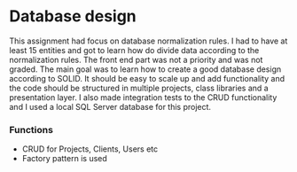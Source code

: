 # Database design
This assignment had focus on database normalization rules. I had to have at least 15 entities and got to learn how do divide data according to the normalization rules. The front end part was not a priority and was not graded. The main goal was to learn how to create a good database design according to SOLID. It should be easy to scale up and add functionality and the code should be structured in multiple projects, class libraries and a presentation layer. I also made integration tests to the CRUD functionality and I used a local SQL Server database for this project.  

### Functions
- CRUD for Projects, Clients, Users etc
- Factory pattern is used
  
